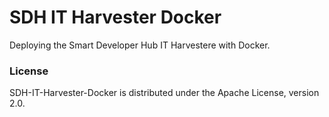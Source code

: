 # SDH IT Harvester Docker

Deploying the Smart Developer Hub IT Harvestere with Docker.

### License

SDH-IT-Harvester-Docker is distributed under the Apache License, version 2.0.